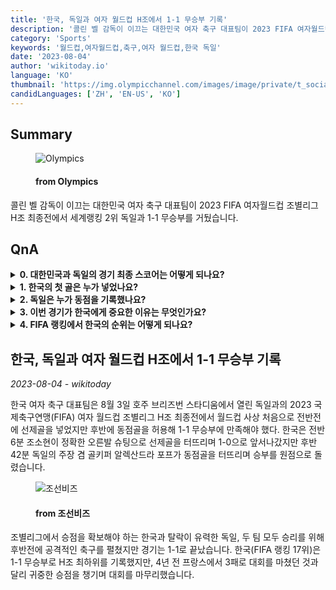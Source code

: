 ```yaml
---
title: '한국, 독일과 여자 월드컵 H조에서 1-1 무승부 기록'
description: '콜린 벨 감독이 이끄는 대한민국 여자 축구 대표팀이 2023 FIFA 여자월드컵 조별리그 H조 최종전에서 세계랭킹 2위 독일과 1-1 무승부를 거뒀습니다.'
category: 'Sports'
keywords: '월드컵,여자월드컵,축구,여자 월드컵,한국 독일'
date: '2023-08-04'
author: 'wikitoday.io'
language: 'KO'
thumbnail: 'https://img.olympicchannel.com/images/image/private/t_social_share_thumb/f_auto/primary/an8hsyg0rlbuy0cvbi32'
candidLanguages: ['ZH', 'EN-US', 'KO']
---
```


## Summary



<figure>
    <img src="https://img.olympicchannel.com/images/image/private/t_social_share_thumb/f_auto/primary/an8hsyg0rlbuy0cvbi32" alt="Olympics" />
    <figcaption>
        <h4> from Olympics</h4>
    </figcaption>
</figure>


콜린 벨 감독이 이끄는 대한민국 여자 축구 대표팀이 2023 FIFA 여자월드컵 조별리그 H조 최종전에서 세계랭킹 2위 독일과 1-1 무승부를 거뒀습니다.


## QnA

    
<details>
        <summary><b>0. 대한민국과 독일의 경기 최종 스코어는 어떻게 되나요?</b></summary>
        경기는 1-1 무승부로 끝났습니다.
    </details>
    
<details>
        <summary><b>1. 한국의 첫 골은 누가 넣었나요?</b></summary>
        조소현이 한국의 선제골을 넣었습니다.
    </details>
    
<details>
        <summary><b>2. 독일은 누가 동점을 기록했나요?</b></summary>
        독일의 주장 겸 골키퍼 알렉산드라 포프가 독일의 동점골을 터뜨렸습니다.
    </details>
    
<details>
        <summary><b>3. 이번 경기가 한국에게 중요한 이유는 무엇인가요?</b></summary>
        조별리그에서 승점 확보를 노렸던 한국은 귀중한 승점을 따내며 대회를 마무리했습니다.
    </details>
    
<details>
        <summary><b>4. FIFA 랭킹에서 한국의 순위는 어떻게 되나요?</b></summary>
        한국은 FIFA 랭킹 17위를 기록했습니다.
    </details>
    


## 한국, 독일과 여자 월드컵 H조에서 1-1 무승부 기록

_2023-08-04 - wikitoday_

한국 여자 축구 대표팀은 8월 3일 호주 브리즈번 스타디움에서 열린 독일과의 2023 국제축구연맹(FIFA) 여자 월드컵 조별리그 H조 최종전에서 월드컵 사상 처음으로 전반전에 선제골을 넣었지만 후반에 동점골을 허용해 1-1 무승부에 만족해야 했다. 한국은 전반 6분 조소현이 정확한 오른발 슈팅으로 선제골을 터뜨리며 1-0으로 앞서나갔지만 후반 42분 독일의 주장 겸 골키퍼 알렉산드라 포프가 동점골을 터뜨리며 승부를 원점으로 돌렸습니다.


<figure>
    <img src="https://biz.chosun.com/resizer/LwAJb26bxlCQqjko_uBVir_Q5SM=/650x341/smart/cloudfront-ap-northeast-1.images.arcpublishing.com/chosunbiz/FJ2ZH42M2DYNMXRDD7JKH4KRGA.png" alt="조선비즈" />
    <figcaption>
        <h4> from 조선비즈</h4>
    </figcaption>
</figure>


조별리그에서 승점을 확보해야 하는 한국과 탈락이 유력한 독일, 두 팀 모두 승리를 위해 후반전에 공격적인 축구를 펼쳤지만 경기는 1-1로 끝났습니다. 한국(FIFA 랭킹 17위)은 1-1 무승부로 H조 최하위를 기록했지만, 4년 전 프랑스에서 3패로 대회를 마쳤던 것과 달리 귀중한 승점을 챙기며 대회를 마무리했습니다.
